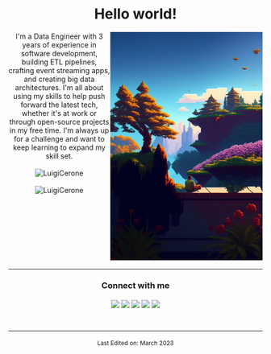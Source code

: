 <h1 align="center">Hello world!</h1>
<!-- ABOUT YOU -->
<div>
<div style="width: 40%; float:left; text-align:center">
I'm a Data Engineer with 3 years of experience in software development, building ETL pipelines, crafting event streaming apps, and creating big data architectures. I'm all about using my skills to help push forward the latest tech, whether it's at work or through open-source projects in my free time. I'm always up for a challenge and want to keep learning to expand my skill set.
<br/> <br/>

<!-- STATS -->
<img src="https://github-readme-stats.vercel.app/api?username=LuigiCerone&count_private=true&show_icons=true&theme=dark&locale=en" alt="LuigiCerone" />
<br/>
<br/>
<img
  src="https://github-readme-stats.vercel.app/api/top-langs?username=LuigiCerone&show_icons=true&theme=dark&locale=en&hide=jupyter%20notebook,lex,php,html&langs_count=3" alt="LuigiCerone" />
</div>

<div style="width: 60%; float:right; text-align:right">
<img src="./img.jpg" />
</div>
</div>
<br style="clear:both;"/>

<!-- CONNECTION -->
<hr>      
<h3 align="center">Connect with me</h3>
<p align="center">
  <a href="https://www.linkedin.com/in/luigi-cerone/" target="blank"><img align="center" src="https://img.shields.io/badge/LinkedIn-0077B5?style=for-the-badge&logo=linkedin&logoColor=white" /></a>
  <a href="mailto:luigiceroneaq@gmail.com" target="blank"><img align="center" src="https://img.shields.io/badge/Gmail-D14836?style=for-the-badge&logo=gmail&logoColor=white" /></a>
  <a href="https://medium.com/@luigicerone" target="blank"><img align="center" src="https://img.shields.io/badge/Medium-12100E?style=for-the-badge&logo=medium&logoColor=white" /></a>
  <a href="https://stackoverflow.com/users/4837677/luigi-cerone" target="blank"><img align="center" src="https://img.shields.io/badge/Stack_Overflow-FE7A16?style=for-the-badge&logo=stack-overflow&logoColor=white"/></a>
  <a href="https://discordapp.com/users/988826099758804992" target="blank"><img align="center" src="https://img.shields.io/badge/Discord-7289DA?style=for-the-badge&logo=discord&logoColor=white" /></a>
</p>
<br/>

-----

<p align="center"><small>Last Edited on: March 2023</small></p>
